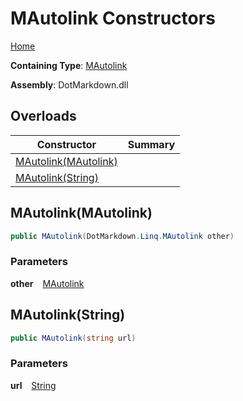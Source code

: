 # MAutolink Constructors

[Home](../../../../README.md)

**Containing Type**: [MAutolink](../README.md)

**Assembly**: DotMarkdown\.dll

## Overloads

| Constructor | Summary |
| ----------- | ------- |
| [MAutolink(MAutolink)](#DotMarkdown_Linq_MAutolink__ctor_DotMarkdown_Linq_MAutolink_) | |
| [MAutolink(String)](#DotMarkdown_Linq_MAutolink__ctor_System_String_) | |

## MAutolink\(MAutolink\) <a id="DotMarkdown_Linq_MAutolink__ctor_DotMarkdown_Linq_MAutolink_"></a>

```csharp
public MAutolink(DotMarkdown.Linq.MAutolink other)
```

### Parameters

**other** &ensp; [MAutolink](../README.md)

## MAutolink\(String\) <a id="DotMarkdown_Linq_MAutolink__ctor_System_String_"></a>

```csharp
public MAutolink(string url)
```

### Parameters

**url** &ensp; [String](https://docs.microsoft.com/en-us/dotnet/api/system.string)